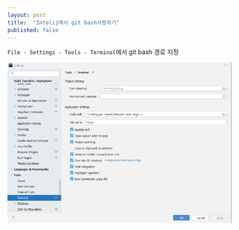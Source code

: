 ```yaml
---
layout: post
title:  "Intelij에서 git bash사용하기"
published: false
---
```


`File - Settings - Tools - Terminal`에서 git bash 경로 지정


![Intelij](/assets/images/intelij-gitbash.PNG)
